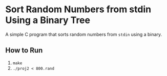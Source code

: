 # Sort Random Numbers from stdin Using a Binary Tree
A simple C program that sorts random numbers from `stdin` using a binary.

## How to Run
1. `make`
2. `./proj2 < 800.rand`
